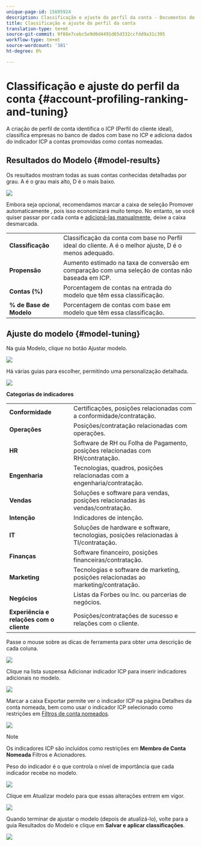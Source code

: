 ```yaml
---
unique-page-id: 15695924
description: Classificação e ajuste do perfil da conta - Documentos do Marketo - Documentação do produto
title: Classificação e ajuste do perfil da conta
translation-type: tm+mt
source-git-commit: 9f88e7cebc5e9d0d4491d65d332ccfdd9a31c395
workflow-type: tm+mt
source-wordcount: '381'
ht-degree: 0%

---
```



# Classificação e ajuste do perfil da conta {#account-profiling-ranking-and-tuning}

A criação de perfil de conta identifica o ICP (Perfil do cliente ideal), classifica empresas no banco de dados com base no ICP e adiciona dados do indicador ICP a contas promovidas como contas nomeadas.

## Resultados do Modelo {#model-results}

Os resultados mostram todas as suas contas conhecidas detalhadas por grau. A é o grau mais alto, D é o mais baixo.

![](assets/results.png)

Embora seja opcional, recomendamos marcar a caixa de seleção Promover automaticamente , pois isso economizará muito tempo. No entanto, se você quiser passar por cada conta e [adicioná-las manualmente](/help/marketo/product-docs/target-account-management/target/named-accounts/discover-accounts.md#discover-crm-accounts), deixe a caixa desmarcada.

<table> 
 <tbody> 
  <tr> 
   <td><strong>Classificação</strong></td> 
   <td> 
    <div>
      Classificação da conta com base no Perfil ideal do cliente. A é o melhor ajuste, D é o menos adequado. 
    </div></td> 
  </tr> 
  <tr> 
   <td><strong>Propensão</strong></td> 
   <td> 
    <div>
      Aumento estimado na taxa de conversão em comparação com uma seleção de contas não baseada em ICP. 
    </div></td> 
  </tr> 
  <tr> 
   <td><strong>Contas (%)</strong></td> 
   <td> 
    <div>
      Porcentagem de contas na entrada do modelo que têm essa classificação. 
    </div></td> 
  </tr> 
  <tr> 
   <td><strong>% de Base de Modelo</strong></td> 
   <td> 
    <div>
      Porcentagem de contas com base em modelo que têm essa classificação. 
    </div></td> 
  </tr> 
 </tbody> 
</table>

## Ajuste do modelo {#model-tuning}

Na guia Modelo, clique no botão Ajustar modelo.

![](assets/two.png)

Há várias guias para escolher, permitindo uma personalização detalhada.

![](assets/tuning-page.png)

**Categorias de indicadores**

<table> 
 <tbody> 
  <tr> 
   <td><strong>Conformidade</strong></td> 
   <td> 
    <div>
      Certificações, posições relacionadas com a conformidade/contratação. 
    </div></td> 
  </tr> 
  <tr> 
   <td><strong>Operações</strong></td> 
   <td> 
    <div>
      Posições/contratação relacionadas com operações. 
    </div></td> 
  </tr> 
  <tr> 
   <td><strong>HR</strong></td> 
   <td> 
    <div>
      Software de RH ou Folha de Pagamento, posições relacionadas com RH/contratação.
    </div></td> 
  </tr> 
  <tr> 
   <td><strong>Engenharia</strong></td> 
   <td> 
    <div>
      Tecnologias, quadros, posições relacionadas com a engenharia/contratação. 
    </div></td> 
  </tr> 
  <tr> 
   <td><strong>Vendas</strong></td> 
   <td> 
    <div>
      Soluções e software para vendas, posições relacionadas às vendas/contratação. 
    </div></td> 
  </tr> 
  <tr> 
   <td><strong>Intenção</strong></td> 
   <td> 
    <div>
      Indicadores de intenção. 
    </div></td> 
  </tr> 
  <tr> 
   <td><strong>IT</strong></td> 
   <td> 
    <div>
      Soluções de hardware e software, tecnologias, posições relacionadas à TI/contratação.
    </div></td> 
  </tr> 
  <tr> 
   <td><strong>Finanças</strong></td> 
   <td> 
    <div>
      Software financeiro, posições financeiras/contratação. 
    </div></td> 
  </tr> 
  <tr> 
   <td><strong>Marketing</strong></td> 
   <td> 
    <div>
      Tecnologias e software de marketing, posições relacionadas ao marketing/contratação. 
    </div></td> 
  </tr> 
  <tr> 
   <td><strong>Negócios</strong></td> 
   <td> 
    <div>
      Listas da Forbes ou Inc. ou parcerias de negócios. 
    </div></td> 
  </tr> 
  <tr> 
   <td><strong>Experiência e relações com o cliente</strong></td> 
   <td> 
    <div>
      Posições/contratações de sucesso e relações com o cliente.
    </div></td> 
  </tr> 
 </tbody> 
</table>

Passe o mouse sobre as dicas de ferramenta para obter uma descrição de cada coluna.

![](assets/tool-tip.png)

Clique na lista suspensa Adicionar indicador ICP para inserir indicadores adicionais no modelo.

![](assets/add-icp.png)

Marcar a caixa Exportar permite ver o indicador ICP na página Detalhes da conta nomeada, bem como usar o indicador ICP selecionado como restrições em [Filtros de conta nomeados](/help/marketo/product-docs/target-account-management/engage/account-filters.md).

![](assets/export.png)

>[!NOTE]
>
>Os indicadores ICP são incluídos como restrições em **Membro de Conta Nomeada** Filtros e Acionadores.

Peso do indicador é o que controla o nível de importância que cada indicador recebe no modelo.

![](assets/weightage.png)

Clique em Atualizar modelo para que essas alterações entrem em vigor.

![](assets/refresh-button.png)

Quando terminar de ajustar o modelo (depois de atualizá-lo), volte para a guia Resultados do Modelo e clique em **Salvar e aplicar classificações**.

![](assets/ranks.png)
